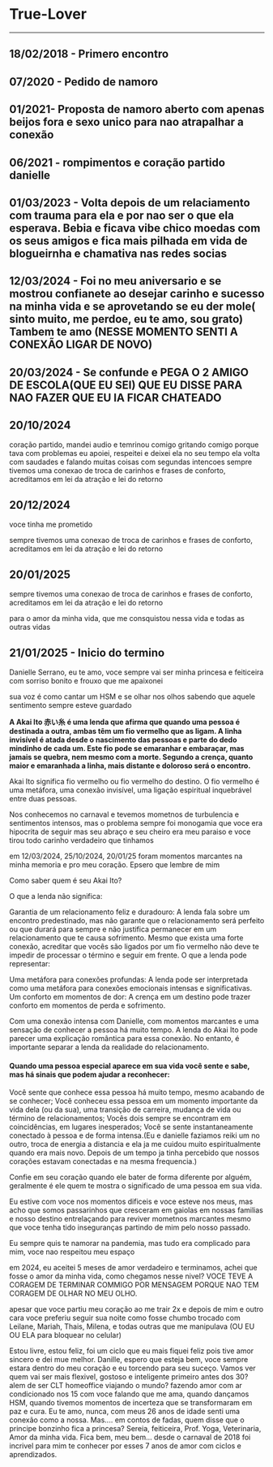 # True-Lover
---

## 18/02/2018 - Primero encontro

## 07/2020 - Pedido de namoro

## 01/2021- Proposta de namoro aberto com apenas beijos fora e sexo unico para nao atrapalhar a conexão

## 06/2021 - rompimentos e coração partido danielle

## 01/03/2023 - Volta depois de um relaciamento com trauma para ela e por nao ser o que ela esperava. Bebia e ficava vibe chico moedas com os seus amigos e fica mais pilhada em vida de blogueirnha e chamativa nas redes socias


## 12/03/2024 - Foi no meu aniversario e se mostrou confianete ao desejar carinho e sucesso na minha vida e se aprovetando se eu der mole( sinto muito, me perdoe, eu te amo, sou grato) Tambem te amo (NESSE MOMENTO SENTI A CONEXÃO LIGAR DE NOVO)


## 20/03/2024 - Se confunde e PEGA O 2 AMIGO DE ESCOLA(QUE EU SEI) QUE EU DISSE PARA NAO FAZER QUE EU IA FICAR CHATEADO


## 20/10/2024
coração partido, mandei audio e temrinou comigo gritando comigo porque tava com problemas
eu apoiei, respeitei e deixei ela no seu tempo
ela volta com saudades e falando muitas coisas com segundas intencoes
sempre tivemos uma conexao de troca de carinhos e frases de conforto, acreditamos em lei da atração e lei do retorno

## 20/12/2024
voce tinha me prometido 

sempre tivemos uma conexao de troca de carinhos e frases de conforto, acreditamos em lei da atração e lei do retorno



## 20/01/2025
sempre tivemos uma conexao de troca de carinhos e frases de conforto, acreditamos em lei da atração e lei do retorno

para o amor da minha vida, que me consquistou nessa vida e todas as outras vidas

## 21/01/2025 - Inicio do termino

Danielle Serrano, eu te amo, voce sempre vai ser minha princesa e feiticeira com sorriso bonito e frouxo que me apaixonei

sua voz é como cantar um HSM e se olhar nos olhos sabendo que aquele sentimento sempre esteve guardado

**A Akai Ito 赤い糸 é uma lenda que afirma que quando uma pessoa é destinada a outra, ambas têm um fio vermelho que as ligam. A linha invisível é atada desde o nascimento das pessoas e parte do dedo mindinho de cada um. Este fio pode se emaranhar e embaraçar, mas jamais se quebra, nem mesmo com a morte. Segundo a crença, quanto maior e emaranhada a linha, mais distante e doloroso será o encontro.** 

Akai Ito significa fio vermelho ou fio vermelho do destino. O fio vermelho é uma metáfora, uma conexão invisível, uma ligação espiritual inquebrável entre duas pessoas. 


Nos conhecemos no carnaval e tevemos mometnos de turbulencia e sentimentos intensos, mas o problema sempre foi  monogamia que voce era hipocrita de seguir mas seu abraço e seu cheiro era meu paraiso e voce tirou todo carinho verdadeiro que tinhamos

em 12/03/2024, 25/10/2024, 20/01/25 foram momentos marcantes na minha memoria e pro meu coração. Epsero que lembre de mim 


Como saber quem é seu Akai Ito?

O que a lenda não significa:

Garantia de um relacionamento feliz e duradouro: A lenda fala sobre um encontro predestinado, mas não garante que o relacionamento será perfeito ou que durará para sempre e
não justifica permanecer em um relacionamento que te causa sofrimento. Mesmo que exista uma forte conexão, acreditar que vocês são ligados por um fio vermelho não deve te impedir de processar o término e seguir em frente.
O que a lenda pode representar:

Uma metáfora para conexões profundas: A lenda pode ser interpretada como uma metáfora para conexões emocionais intensas e significativas.
Um conforto em momentos de dor: A crença em um destino pode trazer conforto em momentos de perda e sofrimento.


Com uma conexão intensa com Danielle, com momentos marcantes e uma sensação de conhecer a pessoa há muito tempo. A lenda do Akai Ito pode parecer uma explicação romântica para essa conexão. No entanto, é importante separar a lenda da realidade do relacionamento.


#### Quando uma pessoa especial aparece em sua vida você sente e sabe, mas há sinais que podem ajudar a reconhecer: 

Você sente que conhece essa pessoa há muito tempo, mesmo acabando de se conhecer; 
Você conheceu essa pessoa em um momento importante da vida dela (ou da sua), uma transição de carreira, mudança de vida ou término de relacionamentos; 
Vocês dois sempre se encontram em coincidências, em lugares inesperados;
Você se sente instantaneamente conectado à pessoa e de forma intensa.(Eu e danielle faziamos reiki um no outro, troca de energia a distancia e ela ja me cuidou muito espiritualmente quando era mais novo. Depois de um tempo ja tinha percebido que nossos corações estavam conectadas e na mesma frequencia.) 

Confie em seu coração quando ele bater de forma diferente por alguém, geralmente é ele quem te mostra o significado de uma pessoa em sua vida.


Eu estive com voce nos momentos dificeis e voce esteve nos meus, mas acho que somos passarinhos que cresceram em gaiolas em nossas familias e nosso destino entrelaçando para reviver mometnos marcantes mesmo que voce tenha tido inseguranças partindo de mim pelo nosso passado.

Eu sempre quis te namorar na pandemia, mas tudo era complicado para mim, voce nao respeitou meu espaço

em 2024, eu aceitei 5 meses de amor verdadeiro e terminamos, achei que fosse o amor da minha vida, como chegamos nesse nivel? VOCE TEVE A CORAGEM DE TERMINAR COMMIGO POR MENSAGEM PORQUE NAO TEM CORAGEM DE OLHAR NO MEU OLHO.

apesar que voce partiu meu coração ao me trair 2x e depois de mim e outro cara voce preferiu seguir sua noite como fosse chumbo trocado com Leilane, Mariah, Thais, Milena, e todas outras que me manipulava (OU EU OU ELA para bloquear no celular)

Estou livre, estou feliz, foi um ciclo que eu mais fiquei feliz pois tive amor sincero e dei mue melhor. Danille, espero que esteja bem, voce sempre estara dentro do meu coração e eu torcendo para seu suceço. Vamos ver quem vai ser mais flexivel, gostoso e inteligente primeiro antes dos 30? alem de ser CLT homeoffice viajando o mundo? fazendo amor com ar condicionado nos 15 com voce falando que me ama, quando dançamos HSM, quando tivemos momentos de incerteza que se transformaram em paz e cura. Eu te amo, nunca, com meus 26 anos de idade senti uma conexão como a nossa. Mas.... em contos de fadas, quem disse que o principe bonzinho fica a princesa? Sereia, feiticeira, Prof. Yoga, Veterinaria, Amor da minha vida. Fica bem, meu bem... desde o carnaval de 2018 foi incrivel para mim te conhecer por esses 7 anos de amor com ciclos e aprendizados.





